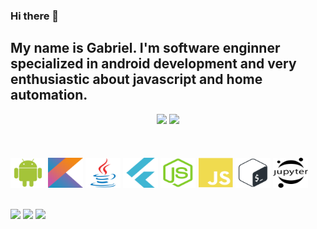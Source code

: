 ### Hi there 👋

## My name is Gabriel. I'm software enginner specialized in android development and very enthusiastic about javascript and home automation. 

<div align="center">
  <img height="200em" style="margin-rigth: 40em;" src="https://github-readme-stats.vercel.app/api/top-langs/?username=gamarcos&layout=compact&langs_count=7&theme=dark"/>
  <img height="200em" src="https://github-readme-stats.vercel.app/api?username=gamarcos&show_icons=true&theme=darl&include_all_commits=true&count_private=true"/>
</div>
<br/>
<br/>
<div style="display: inline_block">
   <br>
   <img align="center" alt="Gabriel-Android" height="48" width="56" src="https://github.com/devicons/devicon/blob/v2.14.0/icons/android/android-original.svg">
   <img align="center" alt="Gabriel-Kotlin" height="48" width="56" src="https://github.com/devicons/devicon/blob/v2.14.0/icons/kotlin/kotlin-original.svg">
   <img align="center" alt="Gabriel-Kotlin" height="48" width="56" src="https://github.com/devicons/devicon/blob/v2.14.0/icons/java/java-original.svg">
   <img align="center" alt="Gabriel-Kotlin" height="48" width="56" src="https://github.com/devicons/devicon/blob/v2.14.0/icons/flutter/flutter-plain.svg">
   <img align="center" alt="Gabriel-Kotlin" height="48" width="56" src="https://github.com/devicons/devicon/blob/v2.14.0/icons/nodejs/nodejs-original.svg">
   <img align="center" alt="Gabriel-Kotlin" height="48" width="56" src="https://github.com/devicons/devicon/blob/v2.14.0/icons/javascript/javascript-plain.svg">
   <img align="center" alt="Gabriel-Kotlin" height="48" width="56" src="https://github.com/devicons/devicon/blob/v2.14.0/icons/bash/bash-plain.svg">
   <img align="center" alt="Gabriel-Kotlin" height="48" width="56" src="https://github.com/devicons/devicon/blob/v2.14.0/icons/jupyter/jupyter-plain-wordmark.svg"> 
   <br/>
</div>

<br/>
<br/>

<div> 
  <a href = "mailto:gabrielmareia@gmail.com"><img src="https://img.shields.io/badge/-Gmail-%23333?style=for-the-badge&logo=gmail&logoColor=white" target="_blank"></a>
  <a href="https://www.linkedin.com/in/gabriel-marcos-a07b5757/" target="_blank"><img src="https://img.shields.io/badge/-LinkedIn-%230077B5?style=for-the-badge&logo=linkedin&logoColor=white" target="_blank"></a> 
  <a href="https://medium.com/@gabriel.marcos" target="_blank"><img src="https://img.shields.io/badge/Medium-12100E?style=for-the-badge&logo=medium&logoColor=white" target="_blank"></a> 
</div>


<!--
**gamarcos/gamarcos** is a ✨ _special_ ✨ repository because its `README.md` (this file) appears on your GitHub profile.

Here are some ideas to get you started:

- 🔭 I’m currently working on ...
- 🌱 I’m currently learning ...
- 👯 I’m looking to collaborate on ...
- 🤔 I’m looking for help with ...
- 💬 Ask me about ...
- 📫 How to reach me: ...
- 😄 Pronouns: ...
- ⚡ Fun fact: ...
-->
